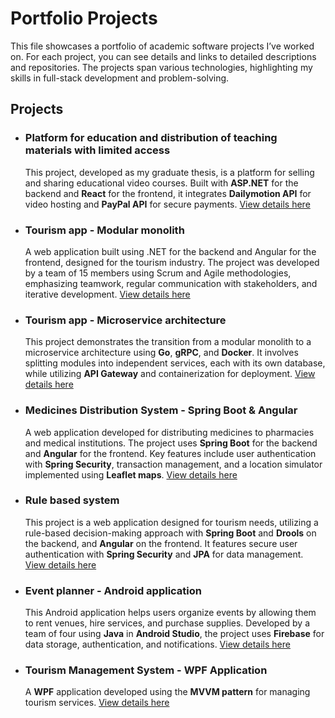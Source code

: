 # Portfolio Projects

This file showcases a portfolio of academic software projects I’ve worked on. For each project, you can see details and links to detailed descriptions and repositories. The projects span various technologies, highlighting my skills in full-stack development and problem-solving.

## Projects

- ### Platform for education and distribution of teaching materials with limited access

  This project, developed as my graduate thesis, is a platform for selling and sharing educational video courses. Built with **ASP.NET** for the backend and **React** for the frontend, it integrates **Dailymotion API** for video hosting and **PayPal API** for secure payments.
  [View details here](./Projects/Graduation%20thesis.md)

- ### Tourism app - Modular monolith

  A web application built using .NET for the backend and Angular for the frontend, designed for the tourism industry. The project was developed by a team of 15 members using Scrum and Agile methodologies, emphasizing teamwork, regular communication with stakeholders, and iterative development. [View details here](./Projects/Tourism%20app%20-%20Modular%20monolith.md)

- ### Tourism app - Microservice architecture

  This project demonstrates the transition from a modular monolith to a microservice architecture using **Go**, **gRPC**, and **Docker**. It involves splitting modules into independent services, each with its own database, while utilizing **API Gateway** and containerization for deployment. [View details here](./Projects/Tourism%20app%20-%20Microservice%20architecture%20.md)

- ### Medicines Distribution System - Spring Boot & Angular

  A web application developed for distributing medicines to pharmacies and medical institutions. The project uses **Spring Boot** for the backend and **Angular** for the frontend. Key features include user authentication with **Spring Security**, transaction management, and a location simulator implemented using **Leaflet maps**. [View details here](./Projects/Medicines%20distribution%20system.md)

- ### Rule based system

  This project is a web application designed for tourism needs, utilizing a rule-based decision-making approach with **Spring Boot** and **Drools** on the backend, and **Angular** on the frontend. It features secure user authentication with **Spring Security** and **JPA** for data management. [View details here](./Projects/Rule%20based%20system.md)

- ### Event planner - Android application

  This Android application helps users organize events by allowing them to rent venues, hire services, and purchase supplies. Developed by a team of four using **Java** in **Android Studio**, the project uses **Firebase** for data storage, authentication, and notifications.
  [View details here](./Projects/Event%20planner%20-%20Android%20application.md)

- ### Tourism Management System - WPF Application

  A **WPF** application developed using the **MVVM pattern** for managing tourism services. [View details here](https://github.com/lazarristic023/SIMS_GroupD)
